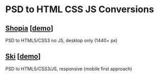 # PSD to HTML CSS JS Conversions
## [Shopia](./Shopia) [[demo](http://jgor.eu/workspace/shopia/)]
PSD to HTML5/CSS3 no JS, desktop only (1440+ px)

## [Ski](./Ski) [[demo](http://jgor.eu/workspace/ski/)]
PSD to HTML5/CSS3/JS, responsive (mobile first approach)
